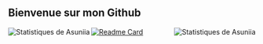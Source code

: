## Bienvenue sur mon Github

<img align="left" alt="Statistiques de Asuniia" src="https://github-readme-stats.vercel.app/api/top-langs/?username=Asuniia&show_icons=true&border_radius=10&theme=material-palenight&locale=fr" />
<img align="right" alt="Statistiques de Asuniia" src="https://github-readme-stats.vercel.app/api?username=Asuniia&show_icons=true&border_radius=10&theme=material-palenight&locale=fr" />

[![Readme Card](https://github-readme-stats.vercel.app/api/pin/?username=anuraghazra&repo=github-readme-stats)](https://github.com/anuraghazra/github-readme-stats)


